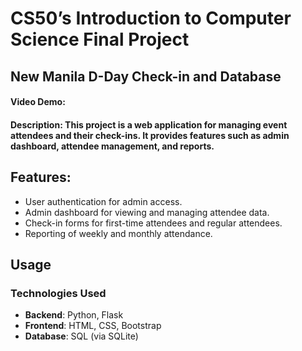 # CS50’s Introduction to Computer Science Final Project 

## New Manila D-Day Check-in and Database
#### Video Demo: <URL HERE>
#### Description: This project is a web application for managing event attendees and their check-ins. It provides features such as admin dashboard, attendee management, and reports.

## Features:
- User authentication for admin access.
- Admin dashboard for viewing and managing attendee data.
- Check-in forms for first-time attendees and regular attendees.
- Reporting of weekly and monthly attendance.

## Usage

### Technologies Used
- **Backend**: Python, Flask
- **Frontend**: HTML, CSS, Bootstrap
- **Database**: SQL (via SQLite)



